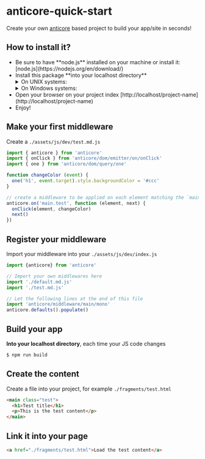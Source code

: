 # anticore-quick-start

Create your own [anticore](https://github.com/Lcfvs/anticore) based project to build your app/site in seconds!

## How to install it?

<ul>
 <li>Be sure to have **node.js** installed on your machine or install it: [node.js](https://nodejs.org/en/download/)</li>
 <li>Install this package **into your localhost directory**
  <details>
   <summary>On UNIX systems:</summary>

   ```shell
   $ project-dir=/var/www/html/project-name
   $ git clone https://github.com/Lcfvs/anticore-quick-start.git $project-dir
   $ cd $project-dir
   $ npm i -D
   $ npm run build
   ```
   </details>
   <details>
    <summary>On Windows systems:</summary>

    ```cmd
    project-dir=C:\wamp\www\project-name
    git clone https://github.com/Lcfvs/anticore-quick-start.git %project-dir%
    cd %project-dir%
    npm install -D
    npm run build
    ```
   </details>
  </li>
  <li>Open your browser on your project index [http://localhost/project-name](http://localhost/project-name)</li>
  <li>Enjoy!</li>
</ul>

## Make your first middleware

Create a `./assets/js/dev/test.md.js`

```js
import { anticore } from 'anticore'
import { onClick } from 'anticore/dom/emitter/on/onClick'
import { one } from 'anticore/dom/query/one'

function changeColor (event) {
  one('h1', event.target).style.backgroundColor = '#ccc'
}

// create a middleware to be applied on each element matching the `main.test` selector
anticore.on('main.test', function (element, next) {
  onClick(element, changeColor)
  next() 
})
```

## Register your middleware

Import your middleware into your `./assets/js/dev/index.js`

```js
import {anticore} from 'anticore'

// Import your own middlewares here
import './default.md.js'
import './test.md.js'

// Let the following lines at the end of this file
import 'anticore/middleware/main/mono'
anticore.defaults().populate()
```

## Build your app

**Into your localhost directory**, each time your JS code changes
```cmd
$ npm run build
```

## Create the content

Create a file into your project, for example `./fragments/test.html`

```html
<main class="test">
  <h1>Test title</h1>
  <p>This is the test content</p>
</main>
```

## Link it into your page

```html
<a href="./fragments/test.html">Load the test content</a>
```

